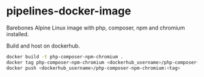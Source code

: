 # pipelines-docker-image

Barebones Alpine Linux image with php, composer, npm and chromium installed. 

Build and host on dockerhub. 
```sh
docker build -t php-composer-npm-chromium .
docker tag php-composer-npm-chromium <dockerhub_username>/php-composer-npm-chromium:<tag>
docker push <dockerhub_username>/php-composer-npm-chromium:<tag>
```
